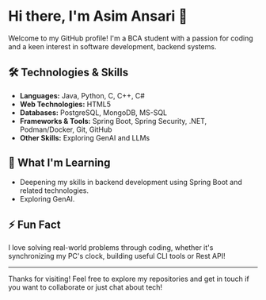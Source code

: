# Hi there, I'm Asim Ansari 👋

Welcome to my GitHub profile! I'm a BCA student with a passion for coding and a keen interest in software development, backend systems.

## 🛠️ Technologies & Skills

- **Languages:** Java, Python, C, C++, C#
- **Web Technologies:** HTML5
- **Databases:** PostgreSQL, MongoDB, MS-SQL
- **Frameworks & Tools:** Spring Boot, Spring Security, .NET, Podman/Docker, Git, GitHub
- **Other Skills:** Exploring GenAI and LLMs
  
## 🌱 What I'm Learning

- Deepening my skills in backend development using Spring Boot and related technologies.
- Exploring GenAI.
<!---## 📫 Connect with Me

- [LinkedIn]--->

## ⚡ Fun Fact

I love solving real-world problems through coding, whether it's synchronizing my PC's clock, building useful CLI tools or Rest API!

---

Thanks for visiting! Feel free to explore my repositories and get in touch if you want to collaborate or just chat about tech!
